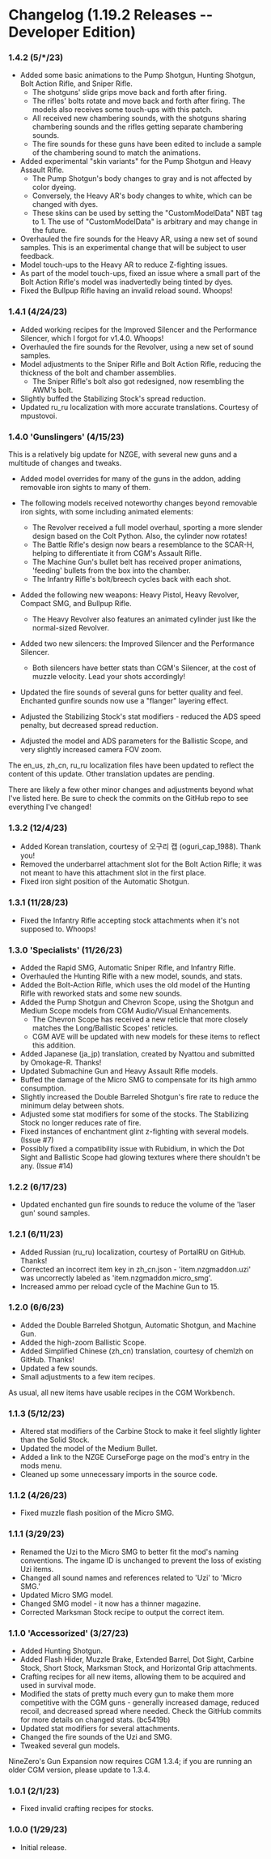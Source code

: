 # Changelog (1.19.2 Releases -- Developer Edition)


### 1.4.2 (5/*/23)
* Added some basic animations to the Pump Shotgun, Hunting Shotgun, Bolt Action Rifle, and Sniper Rifle.
  -  The shotguns' slide grips move back and forth after firing.
  -  The rifles' bolts rotate and move back and forth after firing. The models also receives some touch-ups with this patch.
  -  All received new chambering sounds, with the shotguns sharing chambering sounds and the rifles getting separate chambering sounds.
  -  The fire sounds for these guns have been edited to include a sample of the chambering sound to match the animations.
* Added experimental "skin variants" for the Pump Shotgun and Heavy Assault Rifle.
  -  The Pump Shotgun's body changes to gray and is not affected by color dyeing.
  -  Conversely, the Heavy AR's body changes to white, which can be changed with dyes.
  -  These skins can be used by setting the "CustomModelData" NBT tag to 1. The use of "CustomModelData" is arbitrary and may change in the future.
* Overhauled the fire sounds for the Heavy AR, using a new set of sound samples. This is an experimental change that will be subject to user feedback.
* Model touch-ups to the Heavy AR to reduce Z-fighting issues.
* As part of the model touch-ups, fixed an issue where a small part of the Bolt Action Rifle's model was inadvertedly being tinted by dyes.
* Fixed the Bullpup Rifle having an invalid reload sound. Whoops!


### 1.4.1 (4/24/23)
* Added working recipes for the Improved Silencer and the Performance Silencer, which I forgot for v1.4.0. Whoops!
* Overhauled the fire sounds for the Revolver, using a new set of sound samples.
* Model adjustments to the Sniper Rifle and Bolt Action Rifle, reducing the thickness of the bolt and chamber assemblies.
  -  The Sniper Rifle's bolt also got redesigned, now resembling the AWM's bolt.
* Slightly buffed the Stabilizing Stock's spread reduction.
* Updated ru_ru localization with more accurate translations. Courtesy of mpustovoi.

### 1.4.0 'Gunslingers' (4/15/23)
This is a relatively big update for NZGE, with several new guns and a multitude of changes and tweaks.

* Added model overrides for many of the guns in the addon, adding removable iron sights to many of them.
* The following models received noteworthy changes beyond removable iron sights, with some including animated elements:
  -  The Revolver received a full model overhaul, sporting a more slender design based on the Colt Python. Also, the cylinder now rotates!
  -  The Battle Rifle's design now bears a resemblance to the SCAR-H, helping to differentiate it from CGM's Assault Rifle.
  -  The Machine Gun's bullet belt has received proper animations, 'feeding' bullets from the box into the chamber.
  -  The Infantry Rifle's bolt/breech cycles back with each shot.

* Added the following new weapons: Heavy Pistol, Heavy Revolver, Compact SMG, and Bullpup Rifle.
  -  The Heavy Revolver also features an animated cylinder just like the normal-sized Revolver.
* Added two new silencers: the Improved Silencer and the Performance Silencer.
  -  Both silencers have better stats than CGM's Silencer, at the cost of muzzle velocity. Lead your shots accordingly!

* Updated the fire sounds of several guns for better quality and feel. Enchanted gunfire sounds now use a "flanger" layering effect.
* Adjusted the Stabilizing Stock's stat modifiers - reduced the ADS speed penalty, but decreased spread reduction.
* Adjusted the model and ADS parameters for the Ballistic Scope, and very slightly increased camera FOV zoom.

The en_us, zh_cn, ru_ru localization files have been updated to reflect the content of this update. Other translation updates are pending.

There are likely a few other minor changes and adjustments beyond what I've listed here. Be sure to check the commits on the GitHub repo to see everything I've changed!


### 1.3.2 (12/4/23)
* Added Korean translation, courtesy of 오구리 캡 (oguri_cap_1988). Thank you!
* Removed the underbarrel attachment slot for the Bolt Action Rifle; it was not meant to have this attachment slot in the first place.
* Fixed iron sight position of the Automatic Shotgun.

### 1.3.1 (11/28/23)
* Fixed the Infantry Rifle accepting stock attachments when it's not supposed to. Whoops!

### 1.3.0 'Specialists' (11/26/23)
* Added the Rapid SMG, Automatic Sniper Rifle, and Infantry Rifle.
* Overhauled the Hunting Rifle with a new model, sounds, and stats.
* Added the Bolt-Action Rifle, which uses the old model of the Hunting Rifle with reworked stats and some new sounds.
* Added the Pump Shotgun and Chevron Scope, using the Shotgun and Medium Scope models from CGM Audio/Visual Enhancements.
  -  The Chevron Scope has received a new reticle that more closely matches the Long/Ballistic Scopes' reticles.
  -  CGM AVE will be updated with new models for these items to reflect this addition.
* Added Japanese (ja_jp) translation, created by Nyattou and submitted by Omokage-R. Thanks!
* Updated Submachine Gun and Heavy Assault Rifle models.
* Buffed the damage of the Micro SMG to compensate for its high ammo consumption.
* Slightly increased the Double Barreled Shotgun's fire rate to reduce the minimum delay between shots.
* Adjusted some stat modifiers for some of the stocks. The Stabilizing Stock no longer reduces rate of fire.
* Fixed instances of enchantment glint z-fighting with several models. (Issue #7)
* Possibly fixed a compatibility issue with Rubidium, in which the Dot Sight and Ballistic Scope had glowing textures where there shouldn't be any. (Issue #14)


### 1.2.2 (6/17/23)
* Updated enchanted gun fire sounds to reduce the volume of the 'laser gun' sound samples.

### 1.2.1 (6/11/23)
* Added Russian (ru_ru) localization, courtesy of PortalRU on GitHub. Thanks!
* Corrected an incorrect item key in zh_cn.json - 'item.nzgmaddon.uzi' was uncorrectly labeled as 'item.nzgmaddon.micro_smg'.
* Increased ammo per reload cycle of the Machine Gun to 15.

### 1.2.0 (6/6/23)
* Added the Double Barreled Shotgun, Automatic Shotgun, and Machine Gun.
* Added the high-zoom Ballistic Scope.
* Added Simplified Chinese (zh_cn) translation, courtesy of chemlzh on GitHub. Thanks!
* Updated a few sounds.
* Small adjustments to a few item recipes.

As usual, all new items have usable recipes in the CGM Workbench.


### 1.1.3 (5/12/23)
* Altered stat modifiers of the Carbine Stock to make it feel slightly lighter than the Solid Stock.
* Updated the model of the Medium Bullet.
* Added a link to the NZGE CurseForge page on the mod's entry in the mods menu.
* Cleaned up some unnecessary imports in the source code.

### 1.1.2 (4/26/23)
* Fixed muzzle flash position of the Micro SMG.

### 1.1.1 (3/29/23)
* Renamed the Uzi to the Micro SMG to better fit the mod's naming conventions. The ingame ID is unchanged to prevent the loss of existing Uzi items.
* Changed all sound names and references related to 'Uzi' to 'Micro SMG.'
* Updated Micro SMG model.
* Changed SMG model - it now has a thinner magazine.
* Corrected Marksman Stock recipe to output the correct item.

### 1.1.0 'Accessorized' (3/27/23)
* Added Hunting Shotgun.
* Added Flash Hider, Muzzle Brake, Extended Barrel, Dot Sight, Carbine Stock, Short Stock, Marksman Stock, and Horizontal Grip attachments.
* Crafting recipes for all new items, allowing them to be acquired and used in survival mode.
* Modified the stats of pretty much every gun to make them more competitive with the CGM guns - generally increased damage, reduced recoil, and decreased spread where needed. Check the GitHub  commits for more details on changed stats. (bc5419b)
* Updated stat modifiers for several attachments.
* Changed the fire sounds of the Uzi and SMG.
* Tweaked several gun models.

NineZero's Gun Expansion now requires CGM 1.3.4; if you are running an older CGM version, please update to 1.3.4.


### 1.0.1 (2/1/23)
* Fixed invalid crafting recipes for stocks.

### 1.0.0 (1/29/23)
* Initial release.